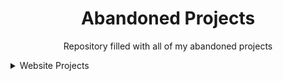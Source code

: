 # <h1 align="center">Abandoned Projects</h1>
<p align="center">Repository filled with all of my abandoned projects</p>

<details>
  <summary>Website Projects</summary>
  <option>SODL</option>
</details>
